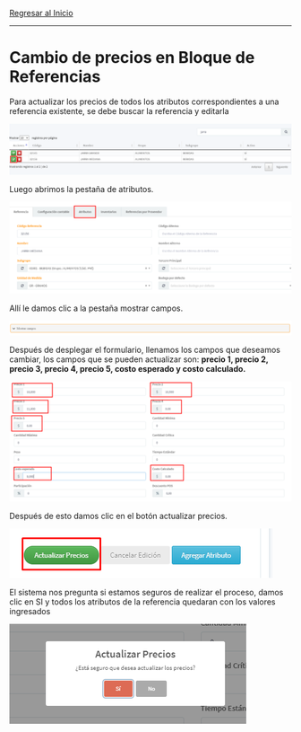 [Regresar al Inicio](../readme.md)

---

# Cambio de precios en Bloque de Referencias

Para actualizar los precios de todos los atributos correspondientes a una referencia existente, se debe buscar la referencia y editarla

![Busqueda de Referencia](../recursos/img/busqueda-referencia.png)

Luego abrimos la pestaña de atributos.

![Atributos - Referencias](../recursos/img/referencias-atributos.png)

Allí le damos clic a la pestaña mostrar campos.

![Mostrar Campos](../recursos/img/referencias-atributos-acordeon.png)

Después de desplegar el formulario, llenamos los campos que deseamos cambiar, los campos que se pueden actualizar son: **precio 1, precio 2, precio 3, precio 4, precio 5, costo esperado y costo calculado.**

![Precios](../recursos/img/referencias-precios.png)

 Después de esto damos clic en el botón actualizar precios.

 ![Boton Actualizar](../recursos/img/referencias-cambio-precio.png)

 El sistema nos pregunta si estamos seguros de realizar el proceso, damos clic en SI y todos los atributos de la referencia quedaran con los valores ingresados

  ![Confirmar](../recursos/img/referencias-confirmar-cambio-precios.png)

  